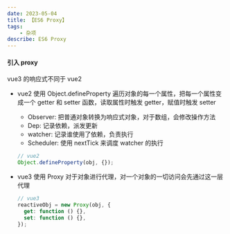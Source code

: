 ```yaml
---
date: 2023-05-04
title: 【ES6 Proxy】
tags: 
	- 杂项
describe: ES6 Proxy
---
```


#### 引入 proxy

vue3 的响应式不同于 vue2

- vue2 使用 Object.defineProperty 遍历对象的每一个属性，把每一个属性变成一个 getter 和 setter 函数，读取属性时触发 getter，赋值时触发 setter

  - Observer: 把普通对象转换为响应式对象，对于数组，会修改操作方法
  - Dep: 记录依赖，派发更新
  - watcher: 记录谁使用了依赖，负责执行
  - Scheduler: 使用 nextTick 来调度 watcher 的执行

  ```javascript
  // vue2
  Object.defineProperty(obj, {});
  ```

- vue3 使用 Proxy 对于对象进行代理，对一个对象的一切访问会先通过这一层代理

  ```javascript
  // vue3
  reactiveObj = new Proxy(obj, {
    get: function () {},
    set: function () {},
  });
  ```
